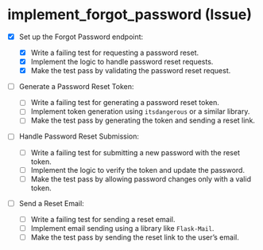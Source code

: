 # implement_forgot_password (Issue)

- [x] Set up the Forgot Password endpoint:

  - [x] Write a failing test for requesting a password reset.
  - [x] Implement the logic to handle password reset requests.
  - [x] Make the test pass by validating the password reset request.

- [ ] Generate a Password Reset Token:

  - [ ] Write a failing test for generating a password reset token.
  - [ ] Implement token generation using `itsdangerous` or a similar library.
  - [ ] Make the test pass by generating the token and sending a reset link.

- [ ] Handle Password Reset Submission:

  - [ ] Write a failing test for submitting a new password with the reset token.
  - [ ] Implement the logic to verify the token and update the password.
  - [ ] Make the test pass by allowing password changes only with a valid token.

- [ ] Send a Reset Email:

  - [ ] Write a failing test for sending a reset email.
  - [ ] Implement email sending using a library like `Flask-Mail`.
  - [ ] Make the test pass by sending the reset link to the user’s email.
